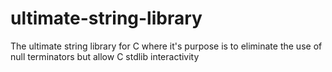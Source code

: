 # ultimate-string-library
The ultimate string library for C where it's purpose is to eliminate the use of null terminators but allow C stdlib interactivity
